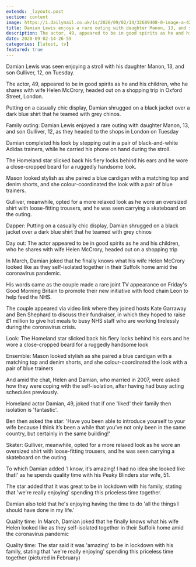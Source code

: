 ```yaml
---
extends: _layouts.post
section: content
image: https://i.dailymail.co.uk/1s/2020/09/02/14/32689408-0-image-a-42_1599052480721.jpg 
title: Damian Lewis enjoys a rare outing with daughter Manon, 13, and son Gulliver, 12 
description: The actor, 49, appeared to be in good spirits as he and his children, who he shares with wife Helen McCrory, headed out on a shopping trip in Oxford Street, London on Tuesday. 
date: 2020-09-02-14-26-59 
categories: [latest, tv] 
featured: true 
--- 
```

Damian Lewis was seen enjoying a stroll with his daughter Manon, 13, and son Gulliver, 12, on Tuesday.

The actor, 49, appeared to be in good spirits as he and his children, who he shares with wife Helen McCrory, headed out on a shopping trip in Oxford Street, London.

Putting on a casually chic display, Damian shrugged on a black jacket over a dark blue shirt that he teamed with grey chinos. 

Family outing: Damian Lewis enjoyed a rare outing with daughter Manon, 13, and son Gulliver, 12, as they headed to the shops in London on Tuesday

Damian completed his look by stepping out in a pair of black-and-white Adidas trainers, while he carried his phone on hand during the stroll.

The Homeland star slicked back his fiery locks behind his ears and he wore a close-cropped beard for a ruggedly handsome look.

Mason looked stylish as she paired a blue cardigan with a matching top and denim shorts, and she colour-coordinated the look with a pair of blue trainers. 

Gulliver, meanwhile, opted for a more relaxed look as he wore an oversized shirt with loose-fitting trousers, and he was seen carrying a skateboard on the outing. 

Dapper: Putting on a casually chic display, Damian shrugged on a black jacket over a dark blue shirt that he teamed with grey chinos

Day out: The actor appeared to be in good spirits as he and his children, who he shares with wife Helen McCrory, headed out on a shopping trip 

In March, Damian joked that he finally knows what his wife Helen McCrory looked like as they self-isolated together in their Suffolk home amid the coronavirus pandemic.

His words came as the couple made a rare joint TV appearance on Friday's Good Morning Britain to promote their new initiative with food chain Leon to help feed the NHS.

The couple appeared via video link where they joined hosts Kate Garraway and Ben Shephard to discuss their fundraiser, in which they hoped to raise £1 million to give hot meals to busy NHS staff who are working tirelessly during the coronavirus crisis. 

Look: The Homeland star slicked back his fiery locks behind his ears and he wore a close-cropped beard for a ruggedly handsome look

Ensemble: Mason looked stylish as she paired a blue cardigan with a matching top and denim shorts, and she colour-coordinated the look with a pair of blue trainers

And amid the chat, Helen and Damian, who married in 2007, were asked how they were coping with the self-isolation, after having had busy acting schedules previously.

Homeland actor Damian, 49, joked that if one 'liked' their family then isolation is 'fantastic'.

Ben then asked the star: 'Have you been able to introduce yourself to your wife because I think it’s been a while that you’ve not only been in the same country, but certainly in the same building!'

Skater: Gulliver, meanwhile, opted for a more relaxed look as he wore an oversized shirt with loose-fitting trousers, and he was seen carrying a skateboard on the outing

To which Damian added 'I know, it’s amazing! I had no idea she looked like that!' as he spends quality time with his Peaky Blinders star wife, 51. 

The star added that it was great to be in lockdown with his family, stating that 'we're really enjoying' spending this priceless time together. 

Damian also told that he's enjoying having the time to do 'all the things I should have done in my life.'

Quality time: In March, Damian joked that he finally knows what his wife Helen looked like as they self-isolated together in their Suffolk home amid the coronavirus pandemic

Quality time: The star said it was 'amazing' to be in lockdown with his family, stating that 'we're really enjoying' spending this priceless time together (pictured in February)

